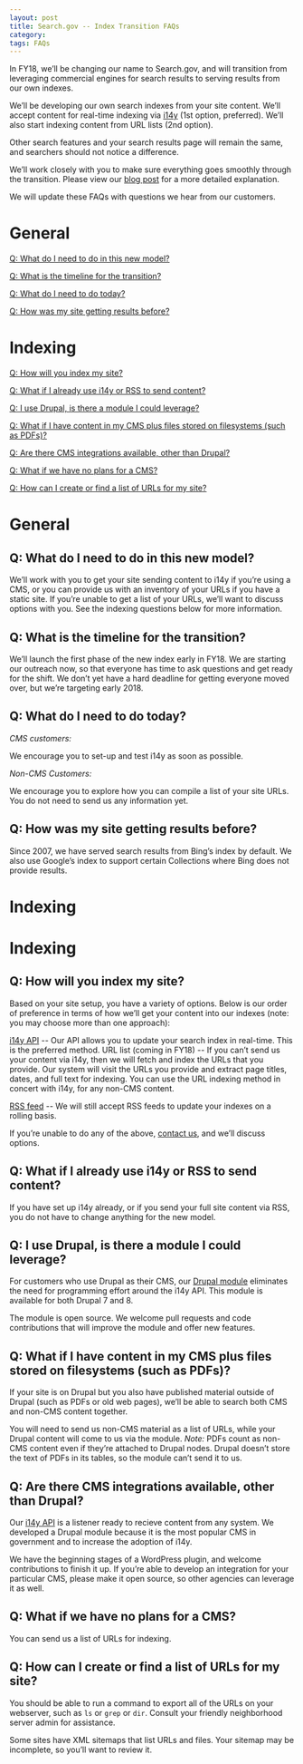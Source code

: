 ```yaml
---
layout: post
title: Search.gov -- Index Transition FAQs
category: 
tags: FAQs
---
```


In FY18, we’ll be changing our name to Search.gov, and will transition from leveraging commercial engines for search results to serving results from our own indexes.

We’ll be developing our own search indexes from your site content. We’ll accept content for real-time indexing via [i14y](/developer/i14y.html) (1st option, preferred). We’ll also start indexing content from URL lists (2nd option).

Other search features and your search results page will remain the same, and searchers should not notice a difference.

We’ll work closely with you to make sure everything goes smoothly through the transition. Please view our [blog post](/drafts/drafts/2017-09-20-searchgov-blog.html) for a more detailed explanation. 

We will update these FAQs with questions we hear from our customers. 
  
# General

[Q: What do I need to do in this new model?](#q-what-do-i-need-to-do-in-this-new-model)

[Q: What is the timeline for the transition?](#q-what-is-the-timeline-for-the-transition)

[Q: What do I need to do today?](#q-what-do-i-need-to-do-today)

[Q: How was my site getting results before?](#q-how-was-my-site-getting-results-before)

# Indexing

[Q: How will you index my site?](#q-how-will-you-index-my-site)

[Q: What if I already use i14y or RSS to send content?](#q-what-if-i-already-use-i14y-or-rss-to-send-content)

[Q: I use Drupal, is there a module I could leverage?](#q-i-use-drupal-is-there-a-module-i-could-leverage)

[Q: What if I have content in my CMS plus files stored on filesystems (such as PDFs)?](#q-what-if-i-have-content-in-my-cms-plus-files-stored-on-filesystems-such-as-pdfs)

[Q: Are there CMS integrations available, other than Drupal?](#q-are-there-cms-integrations-available-other-than-drupal)

[Q: What if we have no plans for a CMS?](#q-what-if-we-have-no-plans-for-a-cms)

[Q: How can I create or find a list of URLs for my site?](#q-how-can-i-create-or-find-a-list-of-urls-for-my-site)

# General

## Q: What do I need to do in this new model?
 
We’ll work with you to get your site sending content to i14y if you’re using a CMS, or you can provide us with an inventory of your URLs if you have a static site. If you’re unable to get a list of your URLs, we’ll want to discuss options with you.  See the indexing questions below for more information.

## Q: What is the timeline for the transition?
 
We’ll launch the first phase of the new index early in FY18. We are starting our outreach now, so that everyone has time to ask questions and get ready for the shift. We don’t yet have a hard deadline for getting everyone moved over, but we’re targeting early 2018.
 
## Q: What do I need to do today?

*CMS customers:*

We encourage you to set-up and test i14y as soon as possible. 

*Non-CMS Customers:*

We encourage you to explore how you can compile a list of your site URLs. You do not need to send us any information yet. 

## Q: How was my site getting results before?
 
Since 2007, we have served search results from Bing’s index by default. We also use Google’s index to support certain Collections where Bing does not provide results.
# Indexing

# Indexing

## Q: How will you index my site?
 
Based on your site setup, you have a variety of options. Below is our order of preference in terms of how we’ll get your content into our indexes (note: you may choose more than one approach):
 
[i14y API](https://search.digitalgov.gov/developer/i14y.html) --  Our API allows you to update your search index in real-time. This is the preferred method.
URL list (coming in FY18) -- If you can’t send us your content via i14y, then we will fetch and index the URLs that you provide. Our system will visit the URLs you provide and extract page titles, dates, and full text for indexing. You can use the URL indexing method in concert with i14y, for any non-CMS content. 

[RSS feed](https://search.digitalgov.gov/manual/rss.html) -- We will still accept RSS feeds to update your indexes on a rolling basis. 

If you’re unable to do any of the above, [contact us](mailto:search@support.digitalgov.gov), and we’ll discuss options.
 
## Q: What if I already use i14y or RSS to send content?
 
If you have set up i14y already, or if you send your full site content via RSS, you do not have to change anything for the new model.
 
## Q: I use Drupal, is there a module I could leverage?
 
For customers who use Drupal as their CMS, our [Drupal module](https://www.drupal.org/project/usasearch) eliminates the need for programming effort around the i14y API. This module is available for both Drupal 7 and 8.

The module is open source. We welcome pull requests and code contributions that will improve the module and offer new features.

## Q: What if I have content in my CMS plus files stored on filesystems (such as PDFs)?
 
If your site is on Drupal but you also have published material outside of Drupal (such as PDFs or old web pages), we’ll be able to search both CMS and non-CMS content together. 

You will need to send us non-CMS material as a list of URLs, while your Drupal content will come to us via the module. *Note:* PDFs count as non-CMS content even if they’re attached to Drupal nodes. Drupal doesn’t store the text of PDFs in its tables, so the module can’t send it to us.

## Q: Are there CMS integrations available, other than Drupal?
 
Our [i14y API](https://search.digitalgov.gov/developer/i14y.html) is a listener ready to recieve content from any system. We developed a Drupal module because it is the most popular CMS in government and to increase the adoption of i14y. 

We have the beginning stages of a WordPress plugin, and welcome contributions to finish it up. If you’re able to develop an integration for your particular CMS, please make it open source, so other agencies can leverage it as well.

## Q: What if we have no plans for a CMS?
 
You can send us a list of URLs for indexing.

## Q: How can I create or find a list of URLs for my site?

You should be able to run a command to export all of the URLs on your webserver, such as `ls` or `grep` or `dir`. Consult your friendly neighborhood server admin for assistance. 

Some sites have XML sitemaps that list URLs and files. Your sitemap may be incomplete, so you’ll want to review it.


